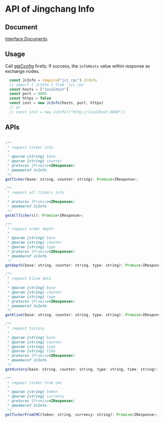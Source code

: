 # API of Jingchang Info

## Document

[Interface Documents](https://github.com/JCCDex/JingChang-Document)

## Usage

Call [getConfig](https://github.com/JCCDex/jcc_rpc/blob/master/docs/config.md) firstly. If success, the `infoHosts` value within response as exchange nodes.

```javascript
  const JcInfo = require("jcc_rpc").JcInfo
  // import { JcInfo } from 'jcc_rpc'
  const hosts = ["localhost"]
  const port = 8080
  const https = false
  const inst = new JcInfo(hosts, port, https)
  // or
  // const inst = new JcInfo(["http://localhost:8080"])
```

## APIs

```javascript

/**
 * request ticker info
 *
 * @param {string} base
 * @param {string} counter
 * @returns {Promise<IResponse>}
 * @memberof JcInfo
 */
getTicker(base: string, counter: string): Promise<IResponse>;

/**
 * request all tickers info
 *
 * @returns {Promise<IResponse>}
 * @memberof JcInfo
 */
getAllTickers(): Promise<IResponse>;

/**
 * request order depth
 *
 * @param {string} base
 * @param {string} counter
 * @param {string} type
 * @returns {Promise<IResponse>}
 * @memberof JcInfo
 */
getDepth(base: string, counter: string, type: string): Promise<IResponse>;

/**
 * request kline data
 *
 * @param {string} base
 * @param {string} counter
 * @param {string} type
 * @returns {Promise<IResponse>}
 * @memberof JcInfo
 */
getKline(base: string, counter: string, type: string): Promise<IResponse>;

/**
 * request history
 *
 * @param {string} base
 * @param {string} counter
 * @param {string} type
 * @param {string} time
 * @returns {Promise<IResponse>}
 * @memberof JcInfo
 */
getHistory(base: string, counter: string, type: string, time: string): Promise<IResponse>;

/**
 * request ticker from cmc
 *
 * @param {string} token
 * @param {string} currency
 * @returns {Promise<IResponse>}
 * @memberof JcInfo
 */
getTickerFromCMC(token: string, currency: string): Promise<IResponse>;

```
